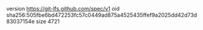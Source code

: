version https://git-lfs.github.com/spec/v1
oid sha256:505fbe6bd472253fc57c0449ad875a4525435ffef9a2025dd42d73d83037154e
size 4721

